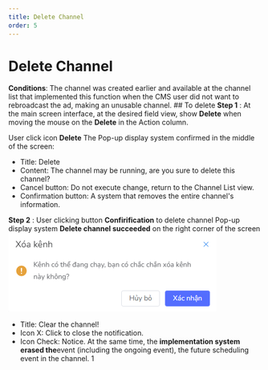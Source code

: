 ```yaml
---
title: Delete Channel
order: 5
---
```

# Delete Channel
 **Conditions**: The channel was created earlier and available at the channel list that implemented this function when the CMS user did not want to rebroadcast the ad, making an unusable channel. ## To delete **Step 1** : At the main screen interface, at the desired field view, show **Delete** when moving the mouse on the **Delete** in the Action column.

 User click icon **Delete** The Pop-up display system confirmed in the middle of the screen: ![]()

 * Title: Delete
 * Content: The channel may be running, are you sure to delete this channel?
 * Cancel button: Do not execute change, return to the Channel List view.
 * Confirmation button: A system that removes the entire channel's information.

 **Step 2** : User clicking button **Confirification** to delete channel Pop-up display system **Delete channel succeeded** on the right corner of the screen ![](../image/Pop-up-delete.png)
 * Title: Clear the channel!
 * Icon X: Click to close the notification.
 * Icon Check: Notice. At the same time, the **implementation system erased the**event (including the ongoing event), the future scheduling event in the channel. 1
